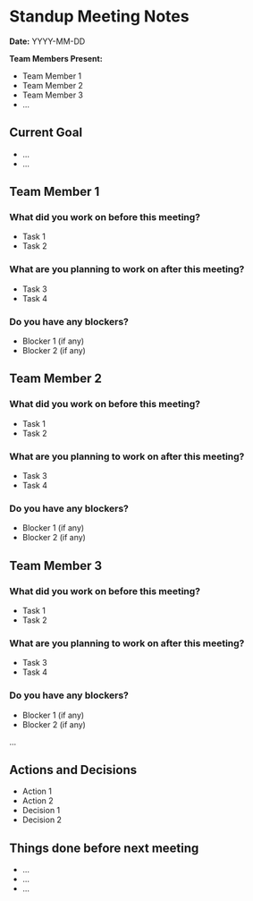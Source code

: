 # Standup Meeting Notes

**Date:** YYYY-MM-DD

**Team Members Present:**
- Team Member 1
- Team Member 2
- Team Member 3
- ...
  
## Current Goal
- ...
- ...

## Team Member 1

### What did you work on before this meeting?
- Task 1
- Task 2

### What are you planning to work on after this meeting?
- Task 3
- Task 4

### Do you have any blockers?
- Blocker 1 (if any)
- Blocker 2 (if any)

## Team Member 2

### What did you work on before this meeting?
- Task 1
- Task 2

### What are you planning to work on after this meeting?
- Task 3
- Task 4

### Do you have any blockers?
- Blocker 1 (if any)
- Blocker 2 (if any)

## Team Member 3

### What did you work on before this meeting?
- Task 1
- Task 2

### What are you planning to work on after this meeting?
- Task 3
- Task 4

### Do you have any blockers?
- Blocker 1 (if any)
- Blocker 2 (if any)

...

## Actions and Decisions
- Action 1
- Action 2
- Decision 1
- Decision 2

## Things done before next meeting
- ...
- ...
- ...
